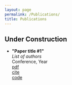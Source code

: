 ```yaml
---
layout: page
permalink: /Publications/
title: Publications
---
```


<!-- Describe your research interests here. -->
<h2>Under Construction</h2>
<!-- <h2>Publications</h2> -->
<ul>
	<li>
		<b>"Paper title #1"</b><br>
		<i>List of authors</i><br>
		Conference, Year<br>
		<a href=""><div class="color-button">pdf</div></a><a href=""><div class="color-button">cite</div></a><a href=""><div class="color-button">code</div></a>
	</li><br>
</ul>